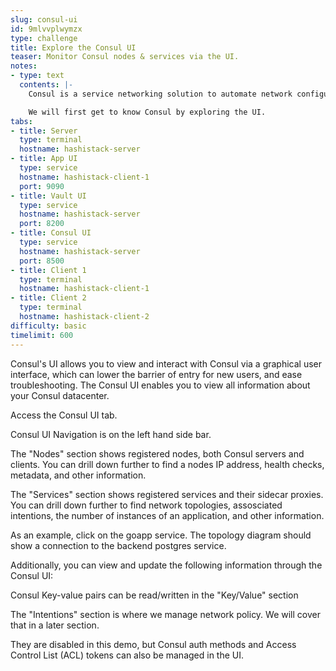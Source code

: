 ```yaml
---
slug: consul-ui
id: 9mlvvplwymzx
type: challenge
title: Explore the Consul UI
teaser: Monitor Consul nodes & services via the UI.
notes:
- type: text
  contents: |-
    Consul is a service networking solution to automate network configurations, discover services, and enable secure connectivity across any cloud or runtime.

    We will first get to know Consul by exploring the UI.
tabs:
- title: Server
  type: terminal
  hostname: hashistack-server
- title: App UI
  type: service
  hostname: hashistack-client-1
  port: 9090
- title: Vault UI
  type: service
  hostname: hashistack-server
  port: 8200
- title: Consul UI
  type: service
  hostname: hashistack-server
  port: 8500
- title: Client 1
  type: terminal
  hostname: hashistack-client-1
- title: Client 2
  type: terminal
  hostname: hashistack-client-2
difficulty: basic
timelimit: 600
---
```

Consul's UI allows you to view and interact with Consul via a graphical user interface, which can lower the barrier of entry for new users, and ease troubleshooting.
The Consul UI enables you to view all information about your Consul datacenter.

Access the Consul UI tab.

Consul UI Navigation is on the left hand side bar.

The "Nodes" section shows registered nodes, both Consul servers and clients. You can drill down further to find a nodes IP address, health checks, metadata, and other information.

The "Services" section shows registered services and their sidecar proxies. You can drill down further to find network topologies, assosciated intentions, the number of instances of an application, and other information.

As an example, click on the goapp service. The topology diagram should show a connection to the backend postgres service.

Additionally, you can view and update the following information through the Consul UI:

Consul Key-value pairs can be read/written in the "Key/Value" section

The "Intentions" section is where we manage network policy. We will cover that in a later section.

They are disabled in this demo, but Consul auth methods and Access Control List (ACL) tokens can also be managed in the UI.